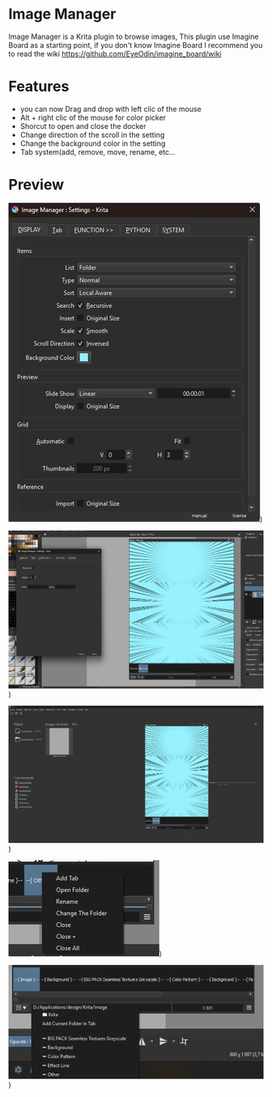 # Image Manager

Image Manager is a Krita plugin to browse images, 
This plugin use Imagine Board as a starting point, if you don't know Imagine Board I recommend you to
read the wiki https://github.com/EyeOdin/imagine_board/wiki

# Features

- you can now Drag and drop with left clic of the mouse
- Alt + right clic of the mouse for color picker
- Shorcut to open and close the docker
- Change direction of the scroll in the setting
- Change the background color in the setting
- Tab system(add, remove, move, rename, etc...

# Preview

![Picture](https://github.com/KBSBAUDRICE/image_manager/blob/main/Images/6.png))

![Picture](https://github.com/KBSBAUDRICE/image_manager/blob/main/Images/4.png))

![Picture](https://github.com/KBSBAUDRICE/image_manager/blob/main/Images/5.png))

![Picture](https://github.com/KBSBAUDRICE/image_manager/blob/main/Images/3.png))

![Picture](https://github.com/KBSBAUDRICE/image_manager/blob/main/Images/2.png))
